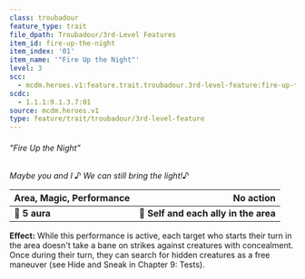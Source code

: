 ```yaml
---
class: troubadour
feature_type: trait
file_dpath: Troubadour/3rd-Level Features
item_id: fire-up-the-night
item_index: '01'
item_name: '"Fire Up the Night"'
level: 3
scc:
  - mcdm.heroes.v1:feature.trait.troubadour.3rd-level-feature:fire-up-the-night
scdc:
  - 1.1.1:9.1.3.7:01
source: mcdm.heroes.v1
type: feature/trait/troubadour/3rd-level-feature
---
```


###### "Fire Up the Night"

*Maybe you and I ♪ We can still bring the light!♪*

| **Area, Magic, Performance** |                         **No action** |
| ---------------------------- | ------------------------------------: |
| **📏 5 aura**                | **🎯 Self and each ally in the area** |

**Effect:** While this performance is active, each target who starts their turn in the area doesn't take a bane on strikes against creatures with concealment. Once during their turn, they can search for hidden creatures as a free maneuver (see Hide and Sneak in Chapter 9: Tests).
